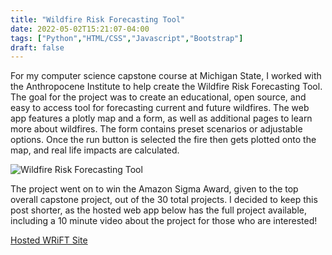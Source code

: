 ```yaml
---
title: "Wildfire Risk Forecasting Tool"
date: 2022-05-02T15:21:07-04:00
tags: ["Python","HTML/CSS","Javascript","Bootstrap"]
draft: false
---
```

For my computer science capstone course at Michigan State, I worked with the Anthropocene Institute to help create the Wildfire Risk Forecasting Tool. The goal for the project was to create an educational, open source, and easy to access tool for forecasting current and future wildfires. The web app features a plotly map and a form, as well as additional pages to learn more about wildfires. The form contains preset scenarios or adjustable options. Once the run button is selected the fire then gets plotted onto the map, and real life impacts are calculated.

![Wildfire Risk Forecasting Tool](/WRiFTHomeowner.png)

The project went on to win the Amazon Sigma Award, given to the top overall capstone project, out of the 30 total projects. I decided to keep this post shorter, as the hosted web app below has the full project available, including a 10 minute video about the project for those who are interested!

[Hosted WRiFT Site](http://msu-wildfire-risk-forecasting.appspot.com/)

